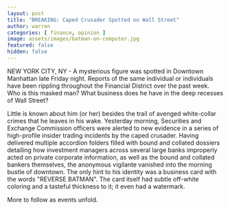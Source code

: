 ```yaml
---
layout: post
title: "BREAKING: Caped Crusader Spotted on Wall Street"
author: warren
categories: [ finance, opinion ]
image: assets/images/batman-on-computer.jpg
featured: false
hidden: false
---
```


NEW YORK CITY, NY - A mysterious figure was spotted in Downtown Manhattan late Friday night. Reports of the same individual or individuals have been rippling throughout the Financial District over the past week. Who is this masked man? What business does he have in the deep recesses of Wall Street?

Little is known about him (or her) besides the trail of avenged white-collar crimes that he leaves in his wake. Yesterday morning, Securities and Exchange Commission officers were alerted to new evidence in a series of high-profile insider trading incidents by the caped crusader. Having delivered multiple accordion folders filled with bound and collated dossiers detailing how investment managers across several large banks improperly acted on private corporate information, as well as the bound and collated bankers themselves, the anonymous vigilante vanished into the morning bustle of downtown. The only hint to his identity was a business card with the words "REVERSE BATMAN". The card itself had subtle off-white coloring and a tasteful thickness to it; it even had a watermark.

More to follow as events unfold.